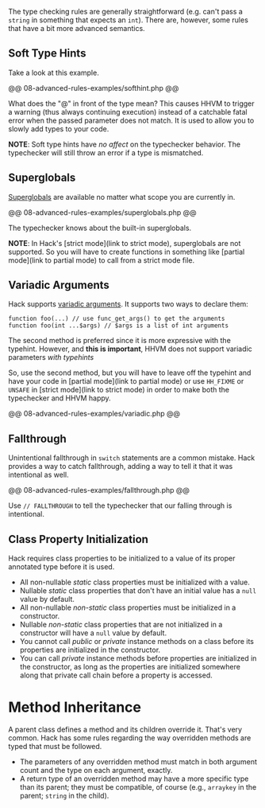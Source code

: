 The type checking rules are generally straightforward (e.g. can't pass a `string` in something that expects an `int`). There are, however, some rules that have a bit more advanced semantics.

## Soft Type Hints

Take a look at this example.

@@ 08-advanced-rules-examples/softhint.php @@

What does the "@" in front of the type mean? This causes HHVM to trigger a warning (thus always continuing execution) instead of a catchable fatal error when the passed parameter does not match. It is used to allow you to slowly add types to your code.

**NOTE**: Soft type hints have *no affect* on the typechecker behavior. The typechecker will still throw an error if a type is mismatched.

## Superglobals

[Superglobals](http://php.net/manual/en/language.variables.superglobals.php) are available no matter what scope you are currently in. 

@@ 08-advanced-rules-examples/superglobals.php @@

The typechecker knows about the built-in superglobals.

**NOTE**: In Hack's [strict mode](link to strict mode), superglobals are not supported. So you will have to create functions in something like [partial mode](link to partial mode) to call from a strict mode file.

## Variadic Arguments

Hack supports [variadic arguments](http://php.net/manual/en/migration56.new-features.php). It supports two ways to declare them:

```
function foo(...) // use func_get_args() to get the arguments
function foo(int ...$args) // $args is a list of int arguments
```

The second method is preferred since it is more expressive with the typehint. However, and **this is important**, HHVM does not support variadic parameters *with typehints*

So, use the second method, but you will have to leave off the typehint and have your code in [partial mode](link to partial mode) or use `HH_FIXME` or `UNSAFE` in [strict mode](link to strict mode) in order to make both the
typechecker and HHVM happy.

@@ 08-advanced-rules-examples/variadic.php @@

## Fallthrough

Unintentional fallthrough in `switch` statements are a common mistake. Hack provides a way to catch fallthrough, adding a way to tell it that it was intentional as well.

@@ 08-advanced-rules-examples/fallthrough.php @@

Use `// FALLTHROUGH` to tell the typechecker that our falling through is intentional.

## Class Property Initialization

Hack requires class properties to be initialized to a value of its proper annotated type before it is used.

- All non-nullable *static* class properties must be initialized with a value.
- Nullable *static* class properties that don't have an initial value has a `null` value by default.
- All non-nullable *non-static* class properties must be initialized in a constructor.
- Nullable *non-static* class properties that are not initialized in a constructor will have a `null` value by default.
- You cannot call *public* or *private* instance methods on a class before its properties are initialized in the constructor.
- You can call *private* instance methods before properties are initialized in the constructor, as long as the properties are initialized somewhere along that private call chain before a property is accessed.

# Method Inheritance

A parent class defines a method and its children override it. That's very common. Hack has some rules regarding the way overridden methods are typed that must be followed.

- The parameters of any overridden method must match in both argument count and the type on each argument, exactly. 
- A return type of an overridden method may have a more specific type than its parent; they must be compatible, of course (e.g., `arraykey` in the parent; `string` in the child).
